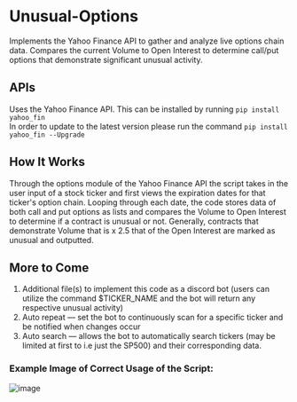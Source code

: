 # Unusual-Options
Implements the Yahoo Finance API to gather and analyze live options chain data. Compares the current Volume to Open Interest to determine call/put options that demonstrate significant unusual activity.

## APIs 
Uses the Yahoo Finance API. This can be installed by running ```pip install yahoo_fin```<br/>
In order to update to the latest version please run the command  ```pip install yahoo_fin --Upgrade```

## How It Works
Through the options module of the Yahoo Finance API the script takes in the user input of a stock ticker and first views the expiration dates for that ticker's option chain. Looping through each date, the code stores data of both call and put options as lists and compares the Volume to Open Interest to determine if a contract is unusual or not. Generally, contracts that demonstrate Volume that is x 2.5 that of the Open Interest are marked as unusual and outputted.

## More to Come
1) Additional file(s) to implement this code as a discord bot (users can utilize the command $TICKER_NAME and the bot will return any respective unusual activity)
2) Auto repeat — set the bot to continuously scan for a specific ticker and be notified when changes occur
3) Auto search — allows the bot to automatically search tickers (may be limited at first to i.e just the SP500) and their corresponding data. 

### Example Image of Correct Usage of the Script: 
![image](https://user-images.githubusercontent.com/64718908/174224474-dc6c845a-1ac0-4212-8e14-fc667d75d1e9.png)
